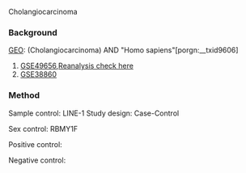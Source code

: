 Cholangiocarcinoma 

### Background
[GEO](https://www.ncbi.nlm.nih.gov/gds):  (Cholangiocarcinoma) AND "Homo sapiens"[porgn:__txid9606] 

1. [GSE49656](https://www.ncbi.nlm.nih.gov/geo/query/acc.cgi?acc=GSE49656),[Reanalysis check here](https://github.com/Shicheng-Guo/GEO/tree/master/GSE49656)
2. [GSE38860](https://www.ncbi.nlm.nih.gov/geo/query/acc.cgi?acc=GSE38860)


### Method

Sample control: LINE-1
Study design: Case-Control

Sex control: RBMY1F

Positive control:

Negative control:
